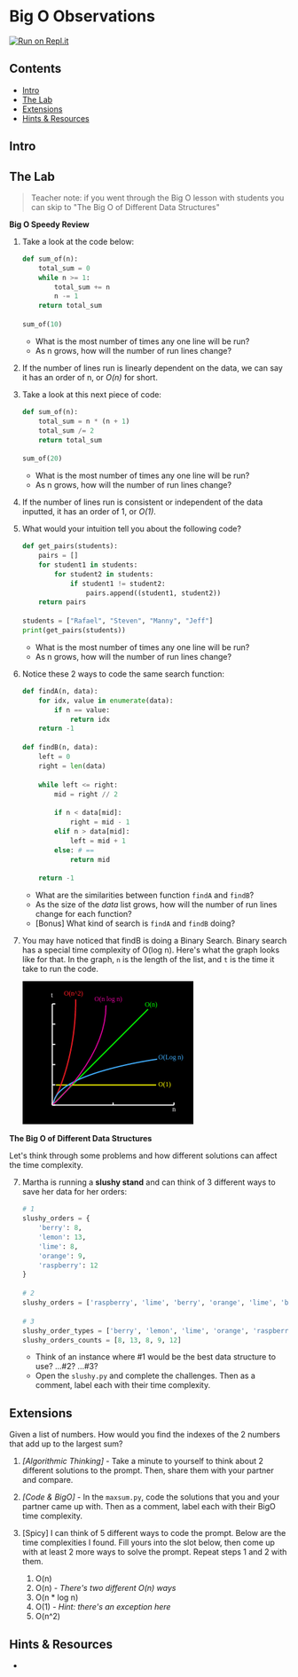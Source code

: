 # Big O Observations

[![Run on Repl.it](https://repl.it/badge/github/upperlinecode/<INSERT_GITHUB_EXTENSION>)](https://repl.it/github/upperlinecode/<INSERT_GITHUB_EXTENSION>)

## Contents

- [Intro](#intro)
- [The Lab](#the-lab)
- [Extensions](#extensions)
- [Hints & Resources](#hints--resources)

## Intro

## The Lab

> Teacher note: if you went through the Big O lesson with students you can skip to "The Big O of Different Data Structures"

**Big O Speedy Review**

1. Take a look at the code below:
    ```py
    def sum_of(n):
        total_sum = 0
        while n >= 1:
            total_sum += n
            n -= 1
        return total_sum

    sum_of(10)
    ```
    - What is the most number of times any one line will be run?
    - As n grows, how will the number of run lines change?

2. If the number of lines run is linearly dependent on the data, we can say it has an order of n, or _O(n)_ for short.

3. Take a look at this next piece of code:
    ```py
    def sum_of(n):
        total_sum = n * (n + 1)
        total_sum /= 2
        return total_sum

    sum_of(20)
    ```
    - What is the most number of times any one line will be run?
    - As n grows, how will the number of run lines change?

4. If the number of lines run is consistent or independent of the data inputted, it has an order of 1, or _O(1)_. 

5. What would your intuition tell you about the following code?
    ```py
    def get_pairs(students):
        pairs = []
        for student1 in students:
            for student2 in students:
                if student1 != student2:
                    pairs.append((student1, student2))
        return pairs

    students = ["Rafael", "Steven", "Manny", "Jeff"]
    print(get_pairs(students))
    ```
    - What is the most number of times any one line will be run?
    - As n grows, how will the number of run lines change?

6. Notice these 2 ways to code the same search function:
    ```py
    def findA(n, data):
        for idx, value in enumerate(data):
            if n == value:
                return idx
        return -1

    def findB(n, data):
        left = 0
        right = len(data)
        
        while left <= right:
            mid = right // 2

            if n < data[mid]:
                right = mid - 1
            elif n > data[mid]:
                left = mid + 1
            else: # ==
                return mid
            
        return -1
    ```
    - What are the similarities between function `findA` and `findB`?
    - As the size of the _data_ list grows, how will the number of run lines change for each function?
    - [Bonus] What kind of search is `findA` and `findB` doing?

6. You may have noticed that findB is doing a Binary Search. Binary search has a special time complexity of O(log n). Here's what the graph looks like for that. In the graph, `n` is the length of the list, and `t` is the time it take to run the code. 

    ![time complexities graphed](./comparison.png)


**The Big O of Different Data Structures**

Let's think through some problems and how different solutions can affect the time complexity.

7. Martha is running a **slushy stand** and can think of 3 different ways to save her data for her orders:

    ```py
    # 1
    slushy_orders = {
        'berry': 8, 
        'lemon': 13, 
        'lime': 8, 
        'orange': 9, 
        'raspberry': 12
    }

    # 2
    slushy_orders = ['raspberry', 'lime', 'berry', 'orange', 'lime', 'berry', 'lemon', 'berry', 'lemon', 'berry', 'lemon', 'lemon', 'orange', 'lime', 'lemon', 'lemon', 'lime', 'lemon', 'raspberry', 'lemon', 'raspberry', 'raspberry', 'orange', 'orange', 'orange', 'raspberry', 'raspberry', 'raspberry', 'orange', 'raspberry', 'lemon', 'lemon', 'lemon', 'raspberry', 'raspberry', 'lime', 'lemon', 'orange', 'lemon', 'orange', 'lime', 'orange', 'lime', 'raspberry', 'raspberry', 'berry', 'berry', 'berry', 'lime', 'berry']

    # 3
    slushy_order_types = ['berry', 'lemon', 'lime', 'orange', 'raspberry']
    slushy_orders_counts = [8, 13, 8, 9, 12]
    ```

    - Think of an instance where #1 would be the best data structure to use? ...#2? ...#3?
    - Open the `slushy.py` and complete the challenges. Then as a comment, label each with their time complexity. 


## Extensions

Given a list of numbers. How would you find the indexes of the 2 numbers that add up to the largest sum?

1. _[Algorithmic Thinking]_  - Take a minute to yourself to think about 2 different solutions to the prompt. Then, share them with your partner and compare.

2. _[Code & BigO]_  - In the `maxsum.py`, code the solutions that you and your partner came up with. Then as a comment, label each with their BigO time complexity.

3. [Spicy] I can think of 5 different ways to code the prompt. Below are the time complexities I found. Fill yours into the slot below, then come up with at least 2 more ways to solve the prompt. Repeat steps 1 and 2 with them.
    1. O(n)
    2. O(n) - _There's two different O(n) ways_
    3. O(n * log n)
    4. O(1) - _Hint: there's an exception here_
    5. O(n^2)

## Hints & Resources

- 